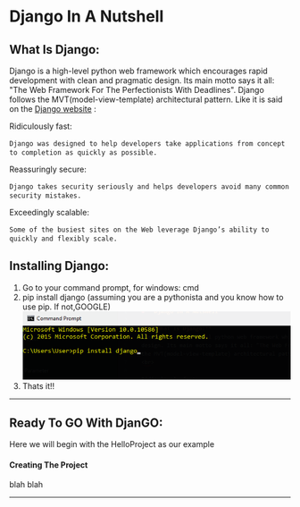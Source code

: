 # **Django In A Nutshell**

## **What Is Django:**
Django is a high-level python web framework which encourages rapid development with clean and pragmatic
design. Its main motto says it all: "The Web Framework For The Perfectionists With Deadlines". Django follows
the MVT(model-view-template) architectural pattern. Like it is said on the [Django website](https://www.djangoproject.com/) :
<br>

Ridiculously fast:

    Django was designed to help developers take applications from concept to completion as quickly as possible.
Reassuringly secure:

    Django takes security seriously and helps developers avoid many common security mistakes.
Exceedingly scalable:

    Some of the busiest sites on the Web leverage Django’s ability to quickly and flexibly scale.



## **Installing Django:**
1. Go to your command prompt, for windows: cmd
1. pip install django (assuming you are a pythonista and you know how to use pip. If not,GOOGLE)
![installing django](https://github.com/Anondo/Django/blob/master/img/install.png)
1. Thats it!!
<hr>

## **Ready To GO With DjanGO:**
Here we will begin with the HelloProject as our example
#### **Creating The Project**
blah blah
<hr>
